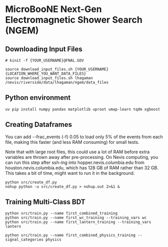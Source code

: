 # MicroBooNE Next-Gen Electromagnetic Shower Search (NGEM)


## Downloading Input Files
```
# kinit -f {YOUR_USERNAME}@FNAL.GOV

source download_input_files.sh {YOUR_USERNAME} {LOCATION_WHERE_YOU_WANT_DATA_FILES}
source download_input_files.sh lhagaman /nevis/riverside/data/lhagaman/ngem/data_files
```

## Python environment
```
uv pip install numpy pandas matplotlib uproot umap-learn tqdm xgboost
```

## Creating Dataframes
You can add --frac_events (-f) 0.05 to load only 5% of the events from each file, making this faster (and less RAM consuming) for small tests.

Note that with large root files, this could use a lot of RAM before extra variables are thrown away after pre-processing. On Nevis computing, you can run this step after ssh-ing into hopper.nevis.columbia.edu from houston.nevis.columbia.edu, which has 128 GB of RAM rather than 32 GB. This takes a bit of time, might want to run it in the background.

```
python src/create_df.py
nohup python -u src/create_df.py > nohup.out 2>&1 &
```

## Training Multi-Class BDT
```
python src/train.py --name first_combined_training
python src/train.py --name first_wc_training --training_vars wc
python src/train.py --name first_lantern_training --training_vars lantern

python src/train.py --name first_combined_physics_training --signal_categories physics

```

